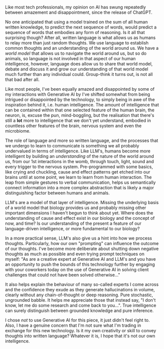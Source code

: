 <!--
title: Thoughts on AI
date: 2025-02-23
--->
Like most tech professionals, my opinion on AI has swung repeatedly between amazement and disappointment, since the release of ChatGPT. 

No one anticipated that using a model trained on the sum of all human written knowledge, to predict the next sequence of words, would predict a sequence of words that embodies any form of reasoning. Is it all that surprising though? After all, written language is what allows us as humans to relay more than just random thoughts. We use language to establish common thoughts and an understanding of the world around us. We have a *world model* that allows us to navigate the world around us, but so do animals, so language is not involved in that  aspect of our human intelligence, however, language does allow us to share that world model, debate and discuss it and grow our understanding of that world model much further than any individual could. Group-think it turns out, is not all that bad after all.

Like most people, I've been equally amazed and disappointed by some of my interactions with Generative AI by I've shifted somewhat from being intrigued or disappointed by the technology, to simply being in awe of the inspiration behind it, i.e. human intelligence. The amount of intelligence that can be contained within that one selected feature of the human brain, the neuron, is, excuse the pun, mind-boggling, but the realisation that there's still a **lot** more to intelligence that we don't yet understand, embodied in countless other features of the brain, nervous system and even the microbiome.

The role of language and more so written language, and the processes that we undergo to learn to communicate is something we all probably undervalued in terms of intelligence. Like LLM's, humans become more intelligent by building an *understanding* of the nature of the world around us, from our 1st interactions in the womb, through touch, light, sound and every trigger to the nervous system. Pre-programmed with some basics, like crying and chuckling, cause and effect patterns get etched into our brains until at some point, we learn to learn from human interaction. The leap from simple gestures to verbal communication, helps us semantically connect information into a more complex abstraction that is likely a major distinguishing factor between humans and animals.

LLM's are a model of that layer of intelligence. Missing the underlying basis of a world model that biology provides us and probably missing other important dimensions I haven't begun to think about yet. Where does the understanding of cause and effect exist in our biology and the concept of now, and time? Is our understanding of the present a feature of our language-driven intelligence, or more fundamental to our biology?

In a more practical sense, LLM's also give us a hint into how we process thoughts. Particularly, how our own "prompting" can influence the outcome of our thoughts. I've become more deliberate about shutting down negative thoughts as much as possible and even trying prompt techniques on myself: "As are a creative expert at Generative AI and LLM's and you have an opportunity to push the bounds of this technology further by engaging with your coworkers today on the use of Generative AI in solving client challenges that could not have been solved otherwise..."

It also helps explain the behaviour of many so-called experts I come across and the confidence they exude as they generate hallucinations in volume, clearly without any chain-of-thought or deep reasoning. Pure stochastic, ungrounded babble. It helps me appreciate those that instead say, "I don't know, let me do some research and come back to you...". True intelligence can surely distinguish between grounded knowledge and pure inference.

I chose *not* to use Generative AI for this piece, it just didn't feel right to. Also, I have a genuine concern that I'm not sure what I'm trading in exchange for this new technology. Is it my own creativity or skill to convey thoughts into written language? Whatever it is, I hope that it's not our own intelligence. 


